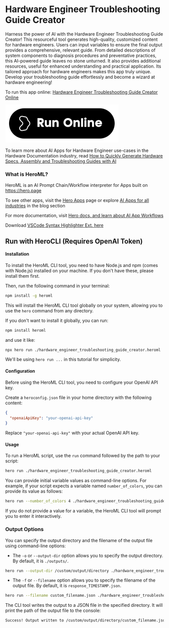 # Hardware Engineer Troubleshooting Guide Creator

Harness the power of AI with the Hardware Engineer Troubleshooting Guide Creator! This resourceful tool generates high-quality, customized content for hardware engineers. Users can input variables to ensure the final output provides a comprehensive, relevant guide. From detailed descriptions of system components to diagnosis procedures and preventative practices, this AI-powered guide leaves no stone unturned. It also provides additional resources, useful for enhanced understanding and practical application. Its tailored approach for hardware engineers makes this app truly unique. Develop your troubleshooting guide effortlessly and become a wizard at hardware engineering!

To run this app online: [Hardware Engineer Troubleshooting Guide Creator Online](https://hero.page/app/hardware-engineer-troubleshooting-guide-creator-ai-powered-guide-for-hardware-engineers/SrDUosrkWHD4t0nnAH1j)

[![Run Hardware Engineer Troubleshooting Guide Creator Online](/assets/run.svg)](https://hero.page/app/hardware-engineer-troubleshooting-guide-creator-ai-powered-guide-for-hardware-engineers/SrDUosrkWHD4t0nnAH1j)

To learn more about AI Apps for Hardware Engineer use-cases in the Hardware Documentation industry, read [How to Quickly Generate Hardware Specs, Assembly and Troubleshooting Guides with AI](https://hero.page/blog/ai/hardware-documentation/how-to-quickly-generate-hardware-specs-assembly-and-troubleshooting-guides-with-ai/170933)

### What is HeroML?
HeroML is an AI Prompt Chain/Workflow interpreter for Apps built on https://hero.page 

To see other apps, visit the [Hero Apps](https://hero.page/apps) page or explore [AI Apps for all industries](https://hero.page/blog) in the blog section

For more documentation, visit [Hero docs, and learn about AI App Workflows](https://hero.page/tutorials/introduction-to-heroml)

Download [VSCode Syntax Highlighter Ext. here](https://marketplace.visualstudio.com/items?itemName=hero-page.heroml)

## Run with HeroCLI (Requires OpenAI Token)

#### Installation

To install the HeroML CLI tool, you need to have Node.js and npm (comes with Node.js) installed on your machine. If you don't have these, please install them first. 

Then, run the following command in your terminal:

```bash
npm install -g heroml
```

This will install the HeroML CLI tool globally on your system, allowing you to use the `hero` command from any directory.

If you don't want to install it globally, you can run:

```bash
npm install heroml
```

and use it like:

```bash
npx hero run ./hardware_engineer_troubleshooting_guide_creator.heroml
```

We'll be using `hero run ...` in this tutorial for simplicity.

#### Configuration

Before using the HeroML CLI tool, you need to configure your OpenAI API key. 

Create a `heroconfig.json` file in your home directory with the following content:

```json
{
  "openaiApiKey": "your-openai-api-key"
}
```

Replace `"your-openai-api-key"` with your actual OpenAI API key.

#### Usage

To run a HeroML script, use the `run` command followed by the path to your script:

```bash
hero run ./hardware_engineer_troubleshooting_guide_creator.heroml
```

You can provide initial variable values as command-line options. For example, if your script expects a variable named `number_of_colors`, you can provide its value as follows:

```bash
hero run --number_of_colors 4 ./hardware_engineer_troubleshooting_guide_creator.heroml
```

If you do not provide a value for a variable, the HeroML CLI tool will prompt you to enter it interactively.

### Output Options

You can specify the output directory and the filename of the output file using command-line options:

- The `-o` or `--output-dir` option allows you to specify the output directory. By default, it is `./outputs/`.

```bash
hero run --output-dir /custom/output/directory ./hardware_engineer_troubleshooting_guide_creator.heroml
```

- The `-f` or `--filename` option allows you to specify the filename of the output file. By default, it is `response_TIMESTAMP.json`.

```bash
hero run --filename custom_filename.json ./hardware_engineer_troubleshooting_guide_creator.heroml
```

The CLI tool writes the output to a JSON file in the specified directory. It will print the path of the output file to the console:

```bash
Success! Output written to /custom/output/directory/custom_filename.json
```

